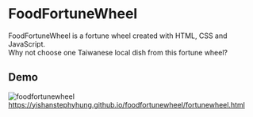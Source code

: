 # FoodFortuneWheel
FoodFortuneWheel is a fortune wheel created with HTML, CSS and JavaScript.<br>
Why not choose one Taiwanese local dish from this fortune wheel?

## Demo
![foodfortunewheel](https://github.com/YiShanStephyHung/foodfortunewheel/assets/77147294/6a957268-8c6d-4f80-a0e5-5f3d46f5fe72) <br>
https://yishanstephyhung.github.io/foodfortunewheel/fortunewheel.html
